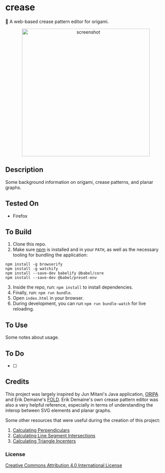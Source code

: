 # crease
📐 A web-based crease pattern editor for origami.

<p align="center">
  <img src="" alt="screenshot" width="400" height="auto"/>
</p>

## Description

Some background information on origami, crease patterns, and planar graphs.

## Tested On
- Firefox

## To Build
1. Clone this repo.
2. Make sure [npm](https://www.npmjs.com/) is installed and in your `PATH`, as well as the necessary tooling for bundling the application:
```
npm install -g browserify
npm install -g watchify
npm install --save-dev babelify @babel/core
npm install --save-dev @babel/preset-env
```
3. Inside the repo, run: `npm install` to install dependencies.
4. Finally, run: `npm run bundle`.
5. Open `index.html` in your browser.
6. During development, you can run `npm run bundle-watch` for live reloading.

## To Use

Some notes about usage.

## To Do
- [ ] 

## Credits
This project was largely inspired by Jun Mitani's Java application, [ORIPA](http://mitani.cs.tsukuba.ac.jp/oripa/) and Erik Demaine's [FOLD](https://github.com/edemaine/fold). Erik Demaine's own crease pattern editor was also a very helpful reference, especially in terms of understanding the interop between SVG elements and planar graphs.

Some other resources that were useful during the creation of this project:

1. [Calculating Perpendiculars](https://stackoverflow.com/questions/1811549/perpendicular-on-a-line-from-a-given-point)
2. [Calculating Line Segment Intersections](https://stackoverflow.com/questions/563198/how-do-you-detect-where-two-line-segments-intersect)
3. [Calculating Triangle Incenters](https://www.mathopenref.com/coordincenter.html)

### License
[Creative Commons Attribution 4.0 International License](https://creativecommons.org/licenses/by/4.0/)

